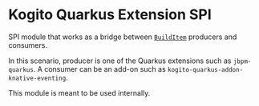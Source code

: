 <!--
  Licensed to the Apache Software Foundation (ASF) under one
  or more contributor license agreements.  See the NOTICE file
  distributed with this work for additional information
  regarding copyright ownership.  The ASF licenses this file
  to you under the Apache License, Version 2.0 (the
  "License"); you may not use this file except in compliance
  with the License.  You may obtain a copy of the License at

    http://www.apache.org/licenses/LICENSE-2.0

  Unless required by applicable law or agreed to in writing,
  software distributed under the License is distributed on an
  "AS IS" BASIS, WITHOUT WARRANTIES OR CONDITIONS OF ANY
  KIND, either express or implied.  See the License for the
  specific language governing permissions and limitations
  under the License.
  -->

# Kogito Quarkus Extension SPI

SPI module that works as a bridge between [`BuildItem`](https://quarkus.io/guides/writing-extensions#build-items) producers and consumers.

In this scenario, producer is one of the Quarkus extensions such as `jbpm-quarkus`. A consumer can be an add-on such as `kogito-quarkus-addon-knative-eventing`.

This module is meant to be used internally.
